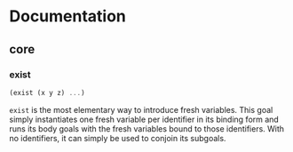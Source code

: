 # Documentation
## core
### exist
```scheme
(exist (x y z) ...)
```
`exist` is the most elementary way to introduce fresh variables. This goal simply instantiates one fresh variable per identifier in its binding form and runs its body goals with the fresh variables bound to those identifiers. With no identifiers, it can simply be used to conjoin its subgoals.
